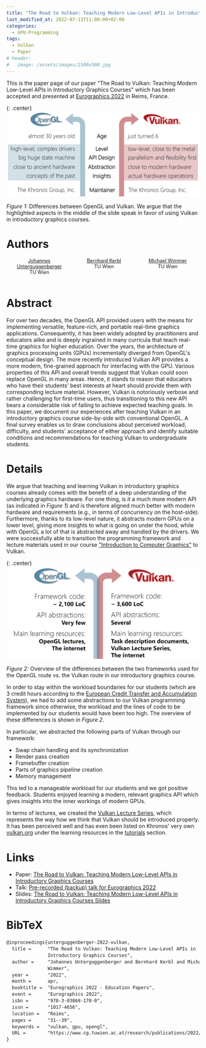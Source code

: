 ```yaml
---
title: "The Road to Vulkan: Teaching Modern Low-Level APIs in Introductory Graphics Courses"
last_modified_at: 2022-07-13T11:00:00+02:00
categories:
  - GPU-Programming
tags:
  - Vulkan
  - Paper
# header:
#   image: /assets/images/1500x500.jpg
---
```


This is the paper page of our paper "The Road to Vulkan: Teaching Modern Low-Level APIs in Introductory Graphics Courses" which has been accepted and presented at [Eurographics 2022](https://eg2022.univ-reims.fr/) in Reims, France.

{: .center}
[![Differences between OpenGL and Vulkan](/assets/images/vlk-differences-gl-vk.png)](/assets/images/vlk-differences-gl-vk.png)

_Figure 1:_ Differences between OpenGL and Vulkan. We argue that the highlighted aspects in the middle of the slide speak in favor of using Vulkan in introductory graphics courses.

# Authors

<div style="display:block;">
  <div style="float:left; width:34%; text-align:center; font-size:0.9em;">
    <a href="https://johannesugb.github.io/">Johannes Unterguggenberger</a><br/>
    TU Wien
  </div>
  <div style="float:left; width:33%; text-align:center; font-size:0.9em;">
    <a href="https://www.cg.tuwien.ac.at/staff/BernhardKerbl">Bernhard Kerbl</a><br/>
    TU Wien
  </div>
  <div style="float:left; width:33%; text-align:center; font-size:0.9em;">
    <a href="https://www.cg.tuwien.ac.at/staff/MichaelWimmer">Michael Wimmer</a><br/>
    TU Wien
  </div>
</div>
<div style="clear:both;">&nbsp;</div>

# Abstract

For over two decades, the OpenGL API provided users with the means for implementing versatile, feature-rich, and portable real-time graphics applications. Consequently, it has been widely adopted by practitioners and educators alike and is deeply ingrained in many curricula that teach real-time graphics for higher education. Over the years, the architecture of graphics processing units (GPUs) incrementally diverged from OpenGL's conceptual design. The more recently introduced Vulkan API provides a more modern, fine-grained approach for interfacing with the GPU. Various properties of this API and overall trends suggest that Vulkan could soon replace OpenGL in many areas. Hence, it stands to reason that educators who have their students' best interests at heart should provide them with corresponding lecture material. However, Vulkan is notoriously verbose and rather challenging for first-time users, thus transitioning to this new API bears a considerable risk of failing to achieve expected teaching goals. In this paper, we document our experiences after teaching Vulkan in an introductory graphics course side-by-side with conventional OpenGL. A final survey enables us to draw conclusions about perceived workload, difficulty, and students' acceptance of either approach and identify suitable conditions and recommendations for teaching Vulkan to undergraduate students.

# Details

We argue that teaching and learning Vulkan in introductory graphics courses already comes with the benefit of a deep understanding of the underlying graphics hardware. For one thing, is it a much more modern API (as indicated in _Figure 1_) and is therefore aligned much better with modern hardware and requirements (e.g., in terms of concurrency on the host-side). Furthermore, thanks to its low-level nature, it abstracts modern GPUs on a lower level, giving more insights to what is going on under the hood, while with OpenGL a lot of that is abstracted away and handled by the drivers.
We were successfully able to transition the programming framework and lecture materials used in our course ["Introduction to Computer Graphics"](https://www.cg.tuwien.ac.at/courses/EinfCG/UE/2021W) to Vulkan. 

{: .center}
[![OpenGL framework vs. Vulkan framework in our course](/assets/images/vlk-framework-differences.png)](/assets/images/vlk-framework-differences.png)

_Figure 2:_ Overview of the differences between the two frameworks used for the OpenGL route vs. the Vulkan route in our introductory graphics course.

In order to stay within the workload boundaries for our students (which are 3 credit hours according to the [European Credit Transfer and Accumulation System](https://education.ec.europa.eu/education-levels/higher-education/inclusive-and-connected-higher-education/european-credit-transfer-and-accumulation-system)), we had to add some abstractions to our Vulkan programming framework since otherwise, the workload and the lines of code to be implemented by our students would have been too high. The overview of these differences is shown in _Figure 2_.

In particular, we abstracted the following parts of Vulkan through our framework:
- Swap chain handling and its synchronization
- Render pass creation
- Framebuffer creation
- Parts of graphics pipeline creation
- Memory management

This led to a manageable workload for our students and we got positive feedback. Students enjoyed learning a modern, relevant graphics API which gives insights into the inner workings of modern GPUs. 

In terms of lectures, we created the [Vulkan Lecture Series](https://www.youtube.com/playlist?list=PLmIqTlJ6KsE1Jx5HV4sd2jOe3V1KMHHgn), which represents the way how we think that Vulkan should be introduced properly. It has been perceived well and has even been listed on Khronos' very own [vulkan.org](https://www.vulkan.org/) under the learning resources in the [tutorials](https://www.vulkan.org/learn#vulkan-tutorials) section.

# Links
- Paper: [The Road to Vulkan: Teaching Modern Low-Level APIs in Introductory Graphics Courses](https://www.cg.tuwien.ac.at/research/publications/2022/unterguggenberger-2022-vulkan/unterguggenberger-2022-vulkan-paper.pdf)
- Talk: [Pre-recorded (backup) talk for Eurographics 2022](https://youtu.be/ZG0ct4V6c0k)
- Slides: [The Road to Vulkan: Teaching Modern Low-Level APIs in Introductory Graphics Courses Slides](https://www.cg.tuwien.ac.at/research/publications/2022/unterguggenberger-2022-vulkan/unterguggenberger-2022-vulkan-slides.pdf)

# BibTeX

```tex
@inproceedings{unterguggenberger-2022-vulkan,
  title =      "The Road to Vulkan: Teaching Modern Low-Level APIs in
               Introductory Graphics Courses",
  author =     "Johannes Unterguggenberger and Bernhard Kerbl and Michael
               Wimmer",
  year =       "2022",
  month =      apr,
  booktitle =  "Eurographics 2022 - Education Papers",
  event =      "Eurographics 2022",
  isbn =       "978-3-03868-170-0",
  issn =       "1017-4656",
  location =   "Reims",
  pages =      "31--39",
  keywords =   "vulkan, gpu, opengl",
  URL =        "https://www.cg.tuwien.ac.at/research/publications/2022/unterguggenberger-2022-vulkan/",
}
```              
